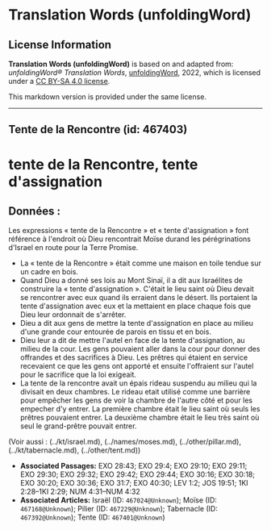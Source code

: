 # Translation Words (unfoldingWord)

## License Information

**Translation Words (unfoldingWord)** is based on and adapted from: _unfoldingWord® Translation Words_, [unfoldingWord](https://unfoldingword.org/utw), 2022, which is licensed under a [CC BY-SA 4.0 license](https://creativecommons.org/licenses/by-sa/4.0/legalcode.en).

This markdown version is provided under the same license.



--------------------------------

## Tente de la Rencontre (id: 467403)

tente de la Rencontre, tente d'assignation
==========================================

Données :
---------

Les expressions « tente de la Rencontre » et « tente d'assignation » font référence à l'endroit où Dieu rencontrait Moïse durand les pérégrinations d'Israel en route pour la Terre Promise.

* La « tente de la Rencontre » était comme une maison en toile tendue sur un cadre en bois.
* Quand Dieu a donné ses lois au Mont Sinaï, il a dit aux Israélites de construire la « tente d'assignation ». C'était le lieu saint où Dieu devait se rencontrer avec eux quand ils erraient dans le désert. Ils portaient la tente d'assignation avec eux et la mettaient en place chaque fois que Dieu leur ordonnait de s'arrêter.
* Dieu a dit aux gens de mettre la tente d'assignation en place au milieu d'une grande cour entourée de parois en tissu et en bois.
* Dieu leur a dit de mettre l'autel en face de la tente d'assignation, au milieu de la cour. Les gens pouvaient aller dans la cour pour donner des offrandes et des sacrifices à Dieu. Les prêtres qui étaient en service recevaient ce que les gens ont apporté et ensuite l'offraient sur l'autel pour le sacrifice que la loi exigeait.
* La tente de la rencontre avait un épais rideau suspendu au milieu qui la divisait en deux chambres. Le rideau etait utilisé comme une barrière pour empêcher les gens de voir la chambre de l'autre côté et pour les empecher d'y entrer. La première chambre était le lieu saint où seuls les prêtres pouvaient entrer. La deuxième chambre était le lieu très saint où seul le grand\-prêtre pouvait entrer.

(Voir aussi : (../kt/israel.md), (../names/moses.md), (../other/pillar.md), (../kt/tabernacle.md), (../other/tent.md))

* **Associated Passages:** EXO 28:43; EXO 29:4; EXO 29:10; EXO 29:11; EXO 29:30; EXO 29:32; EXO 29:42; EXO 29:44; EXO 30:16; EXO 30:18; EXO 30:20; EXO 30:36; EXO 31:7; EXO 40:30; LEV 1:2; JOS 19:51; 1KI 2:28–1KI 2:29; NUM 4:31–NUM 4:32
* **Associated Articles:** Israël (ID: `467024@Unknown`); Moïse (ID: `467168@Unknown`); Pilier (ID: `467229@Unknown`); Tabernacle (ID: `467392@Unknown`); Tente (ID: `467401@Unknown`)

